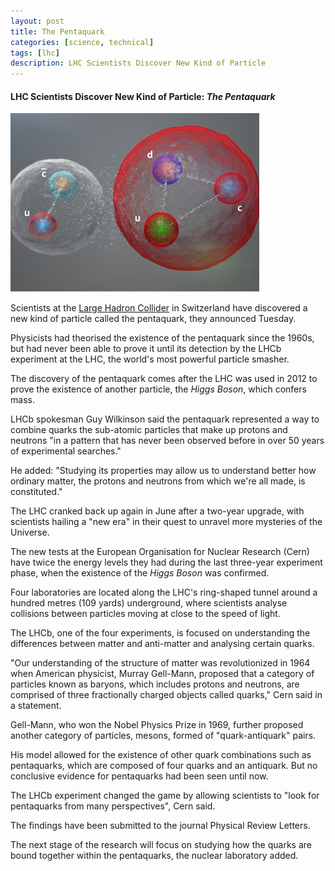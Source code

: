 ```yaml
---
layout: post
title: The Pentaquark
categories: [science, technical]
tags: [lhc]
description: LHC Scientists Discover New Kind of Particle
---  
```


#### LHC Scientists Discover New Kind of Particle: *The Pentaquark*

![pentaquark](/assets/ico/pentaquark_cern.png)

  Scientists at the [Large Hadron Collider](http://home.web.cern.ch/topics/large-hadron-collider) in Switzerland have discovered a new kind of particle called the pentaquark, they announced Tuesday.

Physicists had theorised the existence of the pentaquark since the 1960s, but had never been able to prove it until its detection by the LHCb experiment at the LHC, the world's most powerful particle smasher.

The discovery of the pentaquark comes after the LHC was used in 2012 to prove the existence of another particle, the *Higgs Boson*, which confers mass.

LHCb spokesman Guy Wilkinson said the pentaquark represented a way to combine quarks the sub-atomic particles that make up protons and neutrons "in a pattern that has never been observed before in over 50 years of experimental searches."

He added: "Studying its properties may allow us to understand better how ordinary matter, the protons and neutrons from which we're all made, is constituted."

The LHC cranked back up again in June after a two-year upgrade, with scientists hailing a "new era" in their quest to unravel more mysteries of the Universe.

The new tests at the European Organisation for Nuclear Research (Cern) have twice the energy levels they had during the last three-year experiment phase, when the existence of the *Higgs Boson* was confirmed.

Four laboratories are located along the LHC's ring-shaped tunnel around a hundred metres (109 yards) underground, where scientists analyse collisions between particles moving at close to the speed of light.

The LHCb, one of the four experiments, is focused on understanding the differences between matter and anti-matter and analysing certain quarks.

"Our understanding of the structure of matter was revolutionized in 1964 when American physicist, Murray Gell-Mann, proposed that a category of particles known as baryons, which includes protons and neutrons, are comprised of three fractionally charged objects called quarks," Cern said in a statement.

Gell-Mann, who won the Nobel Physics Prize in 1969, further proposed another category of particles, mesons, formed of "quark-antiquark" pairs.

His model allowed for the existence of other quark combinations such as pentaquarks, which are composed of four quarks and an antiquark. But no conclusive evidence for pentaquarks had been seen until now.

The LHCb experiment changed the game by allowing scientists to "look for pentaquarks from many perspectives", Cern said.

The findings have been submitted to the journal Physical Review Letters.

The next stage of the research will focus on studying how the quarks are bound together within the pentaquarks, the nuclear laboratory added.
